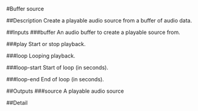 #Buffer source

##Description
Create a playable audio source from a buffer of audio data.

##Inputs
###buffer
An audio buffer to create a playable source from.

###play
Start or stop playback.

###loop
Looping playback.

###loop-start
Start of loop (in seconds).

###loop-end
End of loop (in seconds).

##Outputs
###source
A playable audio source

##Detail

